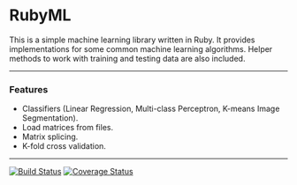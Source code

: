 RubyML
======

This is a simple machine learning library written in Ruby. 
It provides implementations for some common machine learning algorithms. 
Helper methods to work with training and testing data are also included.


---

### Features

* Classifiers (Linear Regression, Multi-class Perceptron, K-means Image Segmentation).
* Load matrices from files.
* Matrix splicing.
* K-fold cross validation.

---
[![Build Status](https://travis-ci.org/palimarrao/RubyML.svg?branch=master)](https://travis-ci.org/palimarrao/RubyML) [![Coverage Status](https://coveralls.io/repos/github/palimarrao/RubyML/badge.svg?branch=master)](https://coveralls.io/github/palimarrao/RubyML?branch=master)
